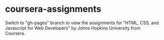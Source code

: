 # coursera-assignments

Switch to "gh-pages" branch to view the assignments for "HTML, CSS, and Javascript for Web Developers" by Johns Hopkins University from Coursera.
